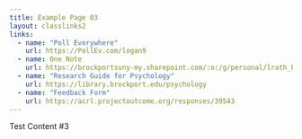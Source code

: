 ```yaml
---
title: Example Page 03
layout: classlinks2
links:
  - name: "Poll Everywhere"
    url: https://PollEv.com/logan9
  - name: One Note
    url: https://brockportsuny-my.sharepoint.com/:o:/g/personal/lrath_brockport_edu/Es0l3XdRCtZInRPaja2bz6UBSjIkCUSyAYlkI93jg5gqww?e=umivjb
  - name: "Research Guide for Psychology"
    url: https://library.brockport.edu/psychology
  - name: "Feedback Form"
    url: https://acrl.projectoutcome.org/responses/39543
---
```

Test Content #3
